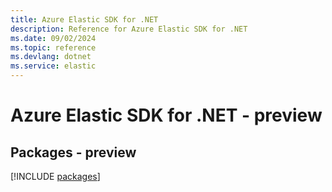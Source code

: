 ```yaml
---
title: Azure Elastic SDK for .NET
description: Reference for Azure Elastic SDK for .NET
ms.date: 09/02/2024
ms.topic: reference
ms.devlang: dotnet
ms.service: elastic
---
```

# Azure Elastic SDK for .NET - preview
## Packages - preview
[!INCLUDE [packages](elastic-index.md)]